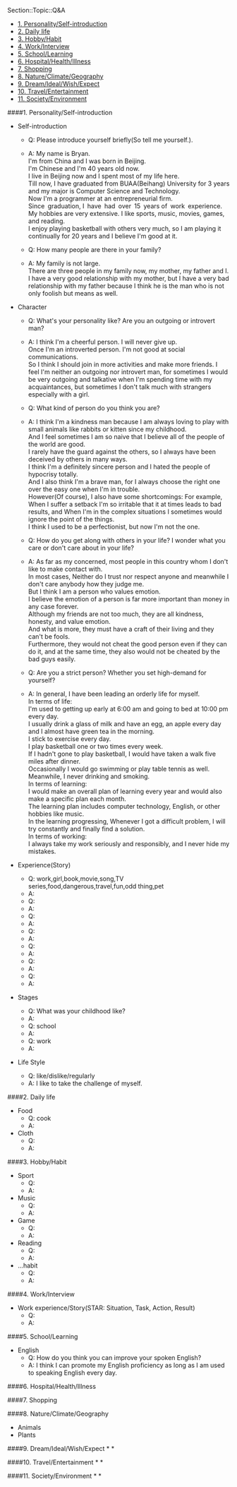 Section::Topic::Q&A

<!-- MarkdownTOC -->

- [1. Personality/Self-introduction](#1-personalityself-introduction)
- [2. Daily life](#2-daily-life)
- [3. Hobby/Habit](#3-hobbyhabit)
- [4. Work/Interview](#4-workinterview)
- [5. School/Learning](#5-schoollearning)
- [6. Hospital/Health/Illness](#6-hospitalhealthillness)
- [7. Shopping](#7-shopping)
- [8. Nature/Climate/Geography](#8-natureclimategeography)
- [9. Dream/Ideal/Wish/Expect](#9-dreamidealwishexpect)
- [10. Travel/Entertainment](#10-travelentertainment)
- [11. Society/Environment](#11-societyenvironment)

<!-- /MarkdownTOC -->


<a id="1-personalityself-introduction"></a>
####1. Personality/Self-introduction
* Self-introduction
    - Q: Please introduce yourself briefly(So tell me yourself.).
    - A: My name is Bryan.  
         I'm from China and I was born in Beijing.   
         I'm Chinese and I'm 40 years old now.  
         I live in Beijing now and I spent most of my life here.     
         Till now, I have graduated from BUAA(Beihang) University for 3 years and my major is Computer Science and Technology.  
         Now I'm a programmer at an entrepreneurial firm.  
         Since graduation, I have had over 15 years of work experience.   
         My hobbies are very extensive. I like sports, music, movies, games, and reading.     
         I enjoy playing basketball with others very much, so I am playing it continually for 20 years and I believe I'm good at it.        

    - Q: How many people are there in your family?
    - A: My family is not large.  
         There are three people in my family now, my mother, my father and I.  
         I have a very good relationship with my mother, but I have a very bad relationship with my father because I think he is the man who is not only foolish but means as well.  

* Character
    - Q: What's your personality like? Are you an outgoing or introvert man?
    - A: I think I'm a cheerful person. I will never give up.  
         Once I'm an introverted person. I'm not good at social communications.  
         So I think I should join in more activities and make more friends.
         I feel I'm neither an outgoing nor introvert man, for sometimes I would be very outgoing and talkative when I'm spending time with my acquaintances, but sometimes I don't talk much with strangers especially with a girl.   

    - Q: What kind of person do you think you are?    
    - A: I think I'm a kindness man because I am always loving to play with small animals like rabbits or kitten since my childhood.  
         And I feel sometimes I am so naive that I believe all of the people of the world are good.  
         I rarely have the guard against the others, so I always have been deceived by others in many ways.    
         I think I'm a definitely sincere person and I hated the people of hypocrisy totally.  
         And I also think I'm a brave man, for I always choose the right one over the easy one when I'm in trouble.  
         However(Of course), I also have some shortcomings: For example, When I suffer a setback I'm so irritable that it at times leads to bad results, and When I'm in the complex situations I sometimes would ignore the point of the things.  
         I think I used to be a perfectionist, but now I'm not the one.   

    - Q: How do you get along with others in your life? I wonder what you care or don't care about in your life?
    - A: As far as my concerned, most people in this country whom I don't like to make contact with.  
         In most cases, Neither do I trust nor respect anyone and meanwhile I don't care anybody how they judge me.  
         But I think I am a person who values emotion.  
         I believe the emotion of a person is far more important than money in any case forever.  
         Although my friends are not too much, they are all kindness, honesty, and value emotion.  
         And what is more, they must have a craft of their living and they can't be fools.  
         Furthermore, they would not cheat the good person even if they can do it, and at the same time, they also would not be cheated by the bad guys easily.  

    - Q: Are you a strict person? Whether you set high-demand for yourself?
    - A: In general, I have been leading an orderly life for myself.  
         In terms of life:  
         I'm used to getting up early at 6:00 am and going to bed at 10:00 pm every day.  
         I usually drink a glass of milk and have an egg, an apple every day and I almost have green tea in the morning.  
         I stick to exercise every day.  
         I play basketball one or two times every week.   
         If I hadn't gone to play basketball, I would have taken a walk five miles after dinner.  
         Occasionally I would go swimming or play table tennis as well.  
         Meanwhile, I never drinking and smoking.  
         In terms of learning:  
         I would make an overall plan of learning every year and would also make a specific plan each month.  
         The learning plan includes computer technology, English, or other hobbies like music.  
         In the learning progressing, Whenever I got a difficult problem, I will try constantly and finally find a solution.  
         In terms of working:  
         I always take my work seriously and responsibly, and I never hide my mistakes.  

* Experience(Story)
    - Q: work,girl,book,movie,song,TV series,food,dangerous,travel,fun,odd thing,pet
    - A: 
    - Q:
    - A:
    - Q:
    - A:
    - Q:
    - A:
    - Q:
    - A:
    - Q:
    - A:
    - Q:
    - A:
* Stages
    - Q: What was your childhood like?
    - A: 
    - Q: school
    - A:
    - Q: work
    - A:

* Life Style
    - Q: like/dislike/regularly
    - A: I like to take the challenge of myself.

<a id="2-daily-life"></a>
####2. Daily life
* Food
    - Q: cook
    - A: 
* Cloth
    - Q: 
    - A: 

<a id="3-hobbyhabit"></a>
####3. Hobby/Habit
* Sport
    - Q: 
    - A: 
* Music
    - Q: 
    - A: 
* Game
    - Q: 
    - A: 
* Reading
    - Q: 
    - A: 
* ...habit
    - Q:
    - A: 

<a id="4-workinterview"></a>
####4. Work/Interview
* Work experience/Story(STAR: Situation, Task, Action, Result)
    - Q: 
    - A: 

<a id="5-schoollearning"></a>
####5. School/Learning
* English
    - Q: How do you think you can improve your spoken English?
    - A: I think I can promote my English proficiency as long as I am used to speaking English every day.

<a id="6-hospitalhealthillness"></a>
####6. Hospital/Health/Illness


<a id="7-shopping"></a>
####7. Shopping


<a id="8-natureclimategeography"></a>
####8. Nature/Climate/Geography
* Animals
* Plants


<a id="9-dreamidealwishexpect"></a>
####9. Dream/Ideal/Wish/Expect
* 
* 


<a id="10-travelentertainment"></a>
####10. Travel/Entertainment 
*
*


<a id="11-societyenvironment"></a>
####11. Society/Environment
*
*